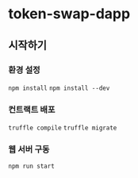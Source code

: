 # token-swap-dapp

## 시작하기

### 환경 설정 
`npm install`
`npm install --dev`

### 컨트랙트 배포
`truffle compile`
`truffle migrate`

### 웹 서버 구동
`npm run start`
